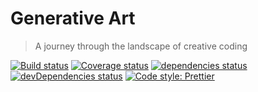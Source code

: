 # Generative Art

> A journey through the landscape of creative coding

[![Build status](https://img.shields.io/travis/christianhg/generative-art.svg?style=flat-square)](https://travis-ci.org/christianhg/generative-art)
[![Coverage status](https://img.shields.io/codecov/c/github/christianhg/generative-art.svg?style=flat-square)](https://codecov.io/gh/christianhg/generative-art)
[![dependencies status](https://img.shields.io/david/christianhg/generative-art.svg?style=flat-square)](https://david-dm.org/christianhg/generative-art)
[![devDependencies status](https://img.shields.io/david/dev/christianhg/generative-art.svg?style=flat-square)](https://david-dm.org/christianhg/generative-art?type=dev)
[![Code style: Prettier](https://img.shields.io/badge/code_style-prettier-ff69b4.svg?style=flat-square)](https://github.com/prettier/prettier)
